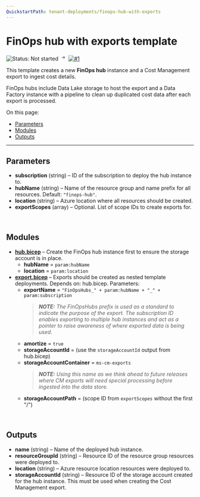 ```yaml
---
QuickstartPath: tenant-deployments/finops-hub-with-exports
---
```


# FinOps hub with exports template

![Status: Not started](https://img.shields.io/badge/status-not%20started-red) &nbsp;<sup>→</sup>&nbsp;
[![#1](https://img.shields.io/github/issues/detail/state/microsoft/cloud-hubs/1)](https://github.com/microsoft/cloud-hubs/issues/1)

This template creates a new **FinOps hub** instance and a Cost Management export to ingest cost details.

FinOps hubs include Data Lake storage to host the export and a Data Factory instance with a pipeline to clean up duplicated cost data after each export is processed.

On this page:

- [Parameters](#parameters)
- [Modules](#modules)
- [Outputs](#outputs)

---

## Parameters

- **subscription** (string) – ID of the subscription to deploy the hub instance to.
- **hubName** (string) – Name of the resource group and name prefix for all resources. Default: `"finops-hub"`.
- **location** (string) – Azure location where all resources should be created.
- **exportScopes** (array) – Optional. List of scope IDs to create exports for.

<br>

## Modules

- **[hub.bicep](./modules/hub.md)** – Create the FinOps hub instance first to ensure the storage account is in place.
  - **hubName** = `param:hubName`
  - **location** = `param:location`
- **[export.bicep](./modules/export.md)** – Exports should be created as nested template deployments. Depends on: hub.bicep. Parameters:
  - **exportName** = `"FinOpsHubs_" + param:hubName + "_" + param:subscription`
    > _**NOTE:** The FinOpsHubs prefix is used as a standard to indicate the purpose of the export. The subscription ID enables exporting to multiple hub instances and act as a pointer to raise awareness of where exported data is being used._
  - **amortize** = `true`
  - **storageAccountId** = (use the `storageAccountId` output from hub.bicep)
  - **storageAccountContainer** = `ms-cm-exports`
    > _**NOTE:** Using this name as we think ahead to future releases where CM exports will need special processing before ingested into the data store._
  - **storageAccountPath** = (scope ID from `exportScopes` without the first "/")

<br>

## Outputs

- **name** (string) – Name of the deployed hub instance.
- **resourceGroupId** (string) – Resource ID of the resource group resources were deployed to.
- **location** (string) – Azure resource location resources were deployed to.
- **storageAccountId** (string) – Resource ID of the storage account created for the hub instance. This must be used when creating the Cost Management export.

<br>
